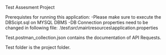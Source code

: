 Test Assesment Project

Prerequistes for running this application:
-Please make sure to execute the DBScipt.sql on MYSQL DBMS
-DB Connection properties need to be changed in following file: .\test\src\main\resources\application.properties

Test.postman_collection.json contains the documentation of API Requests.

Test folder is the project folder.

